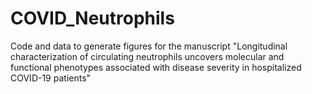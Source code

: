 # COVID_Neutrophils
Code and data to generate figures for the manuscript "Longitudinal characterization of circulating neutrophils uncovers molecular and functional phenotypes associated with disease severity in hospitalized COVID-19 patients"
